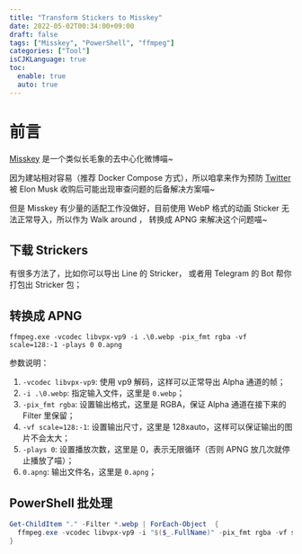 ```yaml
---
title: "Transform Stickers to Misskey"
date: 2022-05-02T00:34:00+09:00
draft: false
tags: ["Misskey", "PowerShell", "ffmpeg"]
categories: ["Tool"]
isCJKLanguage: true
toc:
  enable: true
  auto: true
---
```


# 前言

[Misskey](https://github.com/misskey-dev/misskey) 是一个类似长毛象的去中心化微博喵~

因为建站相对容易（推荐 Docker Compose 方式），所以咱拿来作为预防 [Twitter](https://twitter.com) 被 Elon Musk 收购后可能出现审查问题的后备解决方案喵~

但是 Misskey 有少量的适配工作没做好，目前使用 WebP 格式的动画 Sticker 无法正常导入，所以作为 Walk around ， 转换成 APNG 来解决这个问题喵~

## 下载 Strickers

有很多方法了，比如你可以导出 Line 的 Stricker， 或者用 Telegram 的 Bot 帮你打包出 Stricker 包；

## 转换成 APNG

`ffmpeg.exe -vcodec libvpx-vp9 -i .\0.webp -pix_fmt rgba -vf scale=128:-1 -plays 0 0.apng`

参数说明：

1. `-vcodec libvpx-vp9`: 使用 vp9 解码，这样可以正常导出 Alpha 通道的帧；
2. `-i .\0.webp`: 指定输入文件，这里是 `0.webp`；
3. `-pix_fmt rgba`: 设置输出格式，这里是 RGBA，保证 Alpha 通道在接下来的 Filter 里保留；
4. `-vf scale=128:-1`: 设置输出尺寸，这里是 128xauto，这样可以保证输出的图片不会太大；
5. `-plays 0`: 设置播放次数，这里是 0，表示无限循环（否则 APNG 放几次就停止播放了喵）；
6. `0.apng`: 输出文件名，这里是 `0.apng`；

## PowerShell 批处理

```powershell
Get-ChildItem "." -Filter *.webp | ForEach-Object  {
  ffmpeg.exe -vcodec libvpx-vp9 -i "$($_.FullName)" -pix_fmt rgba -vf scale=128:-1 -plays 0 "$($_.BaseName).apng"
}
```